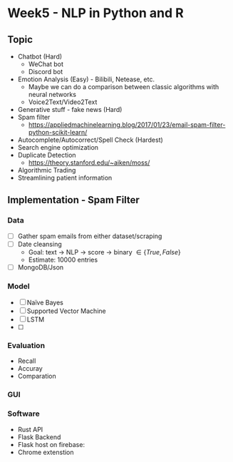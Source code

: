 # Week5 - NLP in Python and R

## Topic

- Chatbot (Hard)
  - WeChat bot
  - Discord bot
- Emotion Analysis (Easy) - Bilibili, Netease, etc.
  - Maybe we can do a comparison between classic algorithms with neural networks
  - Voice2Text/Video2Text
- Generative stuff - fake news (Hard)
- Spam filter
  - https://appliedmachinelearning.blog/2017/01/23/email-spam-filter-python-scikit-learn/
- Autocomplete/Autocorrect/Spell Check (Hardest)
- Search engine optimization
- Duplicate Detection
  - https://theory.stanford.edu/~aiken/moss/
- Algorithmic Trading
- Streamlining patient information

## Implementation - Spam Filter

### Data

- [ ] Gather spam emails from either dataset/scraping
- [ ] Date cleansing
  - Goal: text -> NLP -> score -> binary $\in \{True, False\}$
  - Estimate: 10000 entries
- [ ] MongoDB/Json

### Model

- [ ] Naïve Bayes
- [ ] Supported Vector Machine
- [ ]  LSTM
- [ ]  

### Evaluation
- Recall 
- Accuray
- Comparation

### GUI

### Software
- Rust API
- Flask Backend
- Flask host on firebase:
- Chrome extenstion





